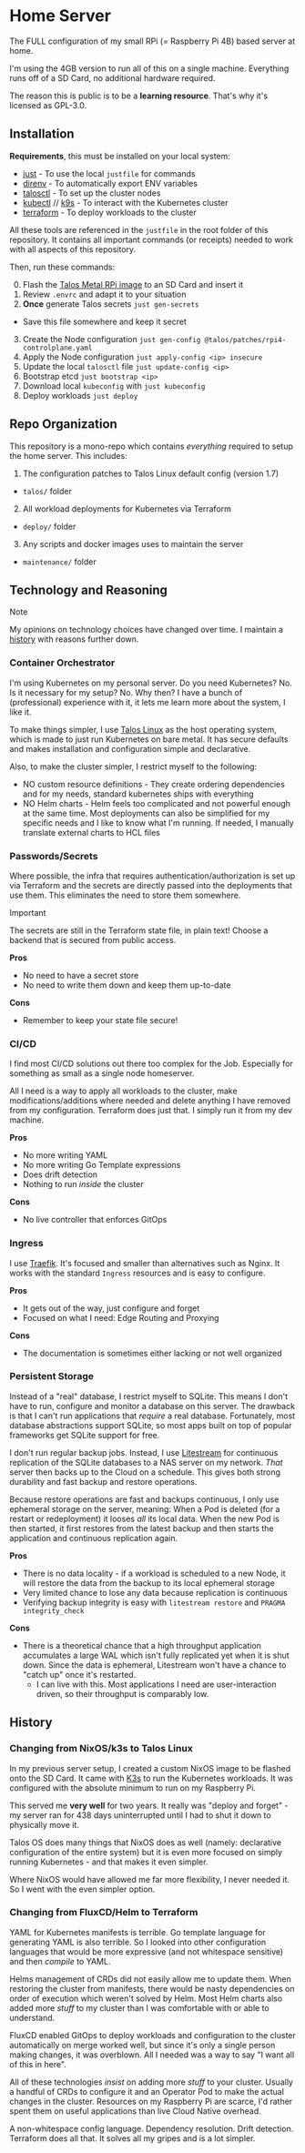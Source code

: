 # Home Server

The FULL configuration of my small RPi (= Raspberry Pi 4B) based server at home.

I'm using the 4GB version to run all of this on a single machine. Everything runs off of a SD Card, no additional hardware required.

The reason this is public is to be a **learning resource**. That's why it's licensed as GPL-3.0.

## Installation

**Requirements**, this must be installed on your local system:

* [just](https://github.com/casey/just) - To use the local `justfile` for commands
* [direnv](https://github.com/direnv/direnv) - To automatically export ENV variables
* [talosctl](https://www.talos.dev/latest/talos-guides/install/talosctl/) - To set up the cluster nodes
* [kubectl](https://kubernetes.io/docs/tasks/tools/) // [k9s](https://k9scli.io/) - To interact with the Kubernetes cluster
* [terraform](https://www.terraform.io/) - To deploy workloads to the cluster

All these tools are referenced in the `justfile` in the root folder of this repository. It contains all important commands (or receipts) needed to work with all aspects of this repository.

Then, run these commands:

0. Flash the [Talos Metal RPi image](https://www.talos.dev/latest/talos-guides/install/single-board-computers/rpi_generic/) to an SD Card and insert it
1. Review `.envrc` and adapt it to your situation
2. **Once** generate Talos secrets `just gen-secrets`
  * Save this file somewhere and keep it secret
3. Create the Node configuration `just gen-config @talos/patches/rpi4-controlplane.yaml`
4. Apply the Node configuration `just apply-config <ip> insecure`
5. Update the local `talosctl` file `just update-config <ip>`
6. Bootstrap etcd `just bootstrap <ip>`
7. Download local `kubeconfig` with `just kubeconfig`
8. Deploy workloads `just deploy`

## Repo Organization

This repository is a mono-repo which contains _everything_ required to setup the home server. This includes:

1. The configuration patches to Talos Linux default config (version 1.7)
  * `talos/` folder
2. All workload deployments for Kubernetes via Terraform
  * `deploy/` folder
3. Any scripts and docker images uses to maintain the server
  * `maintenance/` folder

## Technology and Reasoning

> [!NOTE]
> My opinions on technology choices have changed over time. I maintain a [history](#history) with reasons further down.

### Container Orchestrator

I'm using Kubernetes on my personal server. Do you need Kubernetes? No. Is it necessary for my setup? No. Why then? I have a bunch of (professional) experience with it, it lets me learn more about the system, I like it.

To make things simpler, I use [Talos Linux](https://talos.dev) as the host operating system, which is made to just run Kubernetes on bare metal. It has secure defaults and makes installation and configuration simple and declarative.

Also, to make the cluster simpler, I restrict myself to the following:

* NO custom resource definitions - They create ordering dependencies and for my needs, standard kubernetes ships with everything
* NO Helm charts - Helm feels too complicated and not powerful enough at the same time. Most deployments can also be simplified for my specific needs and I like to know what I'm running. If needed, I manually translate external charts to HCL files

### Passwords/Secrets

Where possible, the infra that requires authentication/authorization is set up via Terraform and the secrets are directly passed into the deployments that use them. This eliminates the need to store them somewhere.

> [!IMPORTANT]
> The secrets are still in the Terraform state file, in plain text! Choose a backend that is secured from public access.

**Pros**
+ No need to have a secret store
+ No need to write them down and keep them up-to-date

**Cons**
- Remember to keep your state file secure!

### CI/CD

I find most CI/CD solutions out there too complex for the Job. Especially for something as small as a single node homeserver.

All I need is a way to apply all workloads to the cluster, make modifications/additions where needed and delete anything I have removed from my configuration. Terraform does just that. I simply run it from my dev machine.

**Pros**
+ No more writing YAML
+ No more writing Go Template expressions
+ Does drift detection
+ Nothing to run _inside_ the cluster

**Cons**
- No live controller that enforces GitOps

### Ingress

I use [Traefik](https://doc.traefik.io/traefik/). It's focused and smaller than alternatives such as Nginx. It works with the standard `Ingress` resources and is easy to configure.

**Pros**
+ It gets out of the way, just configure and forget
+ Focused on what I need: Edge Routing and Proxying

**Cons**
- The documentation is sometimes either lacking or not well organized

### Persistent Storage

Instead of a "real" database, I restrict myself to SQLite. This means I don't have to run, configure and monitor a database on this server. The drawback is that I can't run applications that _require_ a real database. Fortunately, most database abstractions support SQLite, so most apps built on top of popular frameworks get SQLite support for free.

I don't run regular backup jobs. Instead, I use [Litestream](https://litestream.io/) for continuous replication of the SQLite databases to a NAS server on my network. _That_ server then backs up to the Cloud on a schedule. This gives both strong durability and fast backup and restore operations.

Because restore operations are fast and backups continuous, I only use ephemeral storage on the server, meaning: When a Pod is deleted (for a restart or redeployment) it looses _all_ its local data. When the new Pod is then started, it first restores from the latest backup and then starts the application and continuous replication again.

**Pros**
+ There is no data locality - if a workload is scheduled to a new Node, it will restore the data from the backup to its local ephemeral storage
+ Very limited chance to lose any data because replication is continuous
+ Verifying backup integrity is easy with `litestream restore` and `PRAGMA integrity_check`

**Cons**
- There is a theoretical chance that a high throughput application accumulates a large WAL which isn't fully replicated yet when it is shut down. Since the data is ephemeral, Litestream won't have a chance to "catch up" once it's restarted.
  - I can live with this. Most applications I need are user-interaction driven, so their throughput is comparably low.

## History

### Changing from NixOS/k3s to Talos Linux

In my previous server setup, I created a custom NixOS image to be flashed onto the SD Card. It came with [K3s](https://k3s.io) to run the Kubernetes workloads. It was configured with the absolute minimum to run on my Raspberry Pi.

This served me **very well** for two years. It really was "deploy and forget" - my server ran for 438 days uninterrupted until I had to shut it down to physically move it.

Talos OS does many things that NixOS does as well (namely: declarative configuration of the entire system) but it is even more focused on simply running Kubernetes - and that makes it even simpler.

Where NixOS would have allowed me far more flexibility, I never needed it. So I went with the even simpler option.

### Changing from FluxCD/Helm to Terraform

YAML for Kubernetes manifests is terrible. Go template language for generating YAML is also terrible. So I looked into other configuration languages that would be more expressive (and not whitespace sensitive) and then _compile_ to YAML.

Helms management of CRDs did not easily allow me to update them. When restoring the cluster from manifests, there would be nasty dependencies on order of execution which weren't solved by Helm. Most Helm charts also added more _stuff_ to my cluster than I was comfortable with or able to understand.

FluxCD enabled GitOps to deploy workloads and configuration to the cluster automatically on merge worked well, but since it's only a single person making changes, it was overblown. All I needed was a way to say "I want all of this in here".

All of these technologies _insist_ on adding more _stuff_ to your cluster. Usually a handful of CRDs to configure it and an Operator Pod to make the actual changes in the cluster. Resources on my Raspberry Pi are scarce, I'd rather spent them on useful applications than live Cloud Native overhead.

A non-whitespace config language. Dependency resolution. Drift detection. Terraform does all that. It solves all my gripes and is a lot simpler.

